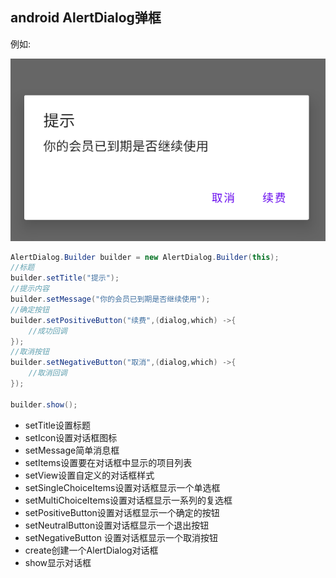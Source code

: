 ## android AlertDialog弹框

例如:

 ![image-20220804092518546](../../assets/image-20220804092518546.png)

```java
AlertDialog.Builder builder = new AlertDialog.Builder(this);
//标题
builder.setTitle("提示");
//提示内容
builder.setMessage("你的会员已到期是否继续使用");
//确定按钮
builder.setPositiveButton("续费",(dialog,which) ->{
    //成功回调
});
//取消按钮
builder.setNegativeButton("取消",(dialog,which) ->{
    //取消回调
});

builder.show();
```

- setTitle设置标题
-  setIcon设置对话框图标
-  setMessage简单消息框
-  setItems设置要在对话框中显示的项目列表
-  setView设置自定义的对话框样式
-  setSingleChoiceItems设置对话框显示一个单选框
-  setMultiChoiceItems设置对话框显示一系列的复选框
-  setPositiveButton设置对话框显示一个确定的按钮
-  setNeutralButton设置对话框显示一个退出按钮
-  setNegativeButton 设置对话框显示一个取消按钮
-  create创建一个AlertDialog对话框
-  show显示对话框